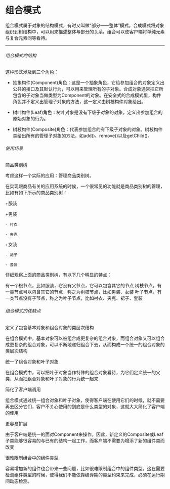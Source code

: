 # 组合模式

组合模式属于对象的结构模式，有时又叫做“部分——整体”模式。合成模式将对象组织到树结构中，可以用来描述整体与部分的关系。组合可以使客户端将单纯元素与复合元素同等看待。

***

###### 组合模式的结构

这种形式涉及到三个角色：

* 抽象构件(Component)角色：这是一个抽象角色，它给参加组合的对象定义出公共的接口及其默认行为，可以用来管理所有的子对象。合成对象通常把它所包含的子对象当做类型为Component的对象。在安全式的合成模式里，构件角色并不定义出管理子对象的方法，这一定义由树枝构件对象给出。

* 树叶构件(Leaf)角色：树叶对象是没有下级子对象的对象，定义出参加组合的原始对象的行为。

* 树枝构件(Composite)角色：代表参加组合的有下级子对象的对象。树枝构件类给出所有的管理子对象的方法，如add()、remove()以及getChild()。

###### 使用场景

商品类别树

考虑这样一个实际的应用：管理商品类别树。

在实现跟商品有关的应用系统的时候，一个很常见的功能就是商品类别树的管理，比如有如下所示的商品类别树：

+服装

 +男装

    - 衬衣

    - 夹克

 +女装

    - 裙子

    - 套装

仔细观察上面的商品类别树，有以下几个明显的特点：

有一个根节点，比如服装，它没有父节点，它可以包含其它的节点
树枝节点，有一类节点可以包含其它的节点，称之为树枝节点，比如男装、女装
叶子节点，有一类节点没有子节点，称之为叶子节点，比如衬衣、夹克、裙子、套装

###### 组合模式的优缺点

定义了包含基本对象和组合对象的类层次结构

 在组合模式中，基本对象可以被组合成更复杂的组合对象，而组合对象又可以组合成更复杂的组合对象，可以不断地递归组合下去，从而构成一个统一的组合对象的类层次结构

统一了组合对象和叶子对象

在组合模式中，可以把叶子对象当作特殊的组合对象看待，为它们定义统一的父类，从而把组合对象和叶子对象的行为统一起来

简化了客户端调用

 组合模式通过统一组合对象和叶子对象，使得客户端在使用它们的时候，就不需要再去区分它们，客户不关心使用的到底是什么类型的对象，这就大大简化了客户端的使用

更容易扩展

由于客户端是统一的面对Component来操作，因此，新定义的Composite或Leaf子类能够很容易的与已有的结构一起工作，而客户端不需要为增添了新的组件类而改变

很难限制组合中的组件类型

容易增加新的组件也会带来一些问题，比如很难限制组合中的组件类型。这在需要检测组件类型的时候，使得我们不能依靠编译期的类型约束来完成，必须在运行期间动态检测。

